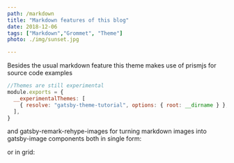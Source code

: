 ```yaml
---
path: /markdown
title: "Markdown features of this blog"
date: 2018-12-06
tags: ["Markdown","Grommet", "Theme"]
photo: ./img/sunset.jpg

---
```


Besides the usual markdown feature this theme makes use of prismjs for source code
examples

```js
//Themes are still experimental
module.exports = {
  __experimentalThemes: [
    { resolve: "gatsby-theme-tutorial", options: { root: __dirname } },
  ],
}
```

and gatsby-remark-rehype-images for turning markdown images into gatsby-image components both in single form:

<rehype-image src="images/fiji.jpg"></rehype-image>

or in grid:

<grid>
<rehype-image src="images/fiji.jpg"></rehype-image>
<rehype-image src="images/sunset.jpg"></rehype-image>
</grid>
